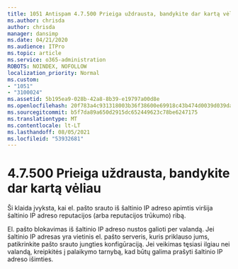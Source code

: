 ```yaml
---
title: 1051 Antispam 4.7.500 Prieiga uždrausta, bandykite dar kartą vėliau
ms.author: chrisda
author: chrisda
manager: dansimp
ms.date: 04/21/2020
ms.audience: ITPro
ms.topic: article
ms.service: o365-administration
ROBOTS: NOINDEX, NOFOLLOW
localization_priority: Normal
ms.custom:
- "1051"
- "3100024"
ms.assetid: 5b195ea9-028b-42a8-8b39-e19797a00d8e
ms.openlocfilehash: 20f783a4c931318003b36f38600e69918c43b474d0039d039da25684c865c5e9
ms.sourcegitcommit: b5f7da89a650d2915dc652449623c78be6247175
ms.translationtype: MT
ms.contentlocale: lt-LT
ms.lasthandoff: 08/05/2021
ms.locfileid: "53932681"
---
```

# <a name="47500-access-denied-please-try-again-later"></a>4.7.500 Prieiga uždrausta, bandykite dar kartą vėliau

Ši klaida įvyksta, kai el. pašto srauto iš šaltinio IP adreso apimtis viršija šaltinio IP adreso reputacijos (arba reputacijos trūkumo) ribą.

El. pašto blokavimas iš šaltinio IP adreso nustos galioti per valandą. Jei šaltinio IP adresas yra vietinis el. pašto serveris, kuris priklauso jums, patikrinkite pašto srauto jungties konfigūraciją. Jei veikimas tęsiasi ilgiau nei valandą, kreipkitės į palaikymo tarnybą, kad būtų galima prašyti šaltinio IP adreso išimties.
